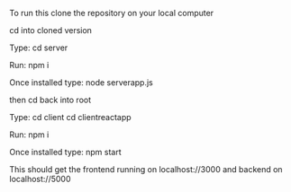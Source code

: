 To run this clone the repository on your local computer

cd into cloned version

Type:
cd server

Run:
npm i

Once installed type:
node serverapp.js

then cd back into root

Type:
cd client
cd clientreactapp

Run:
npm i

Once installed type:
npm start

This should get the frontend running on localhost://3000 and backend on localhost://5000


